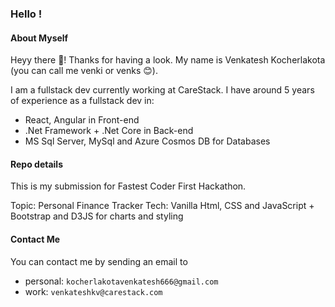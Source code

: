 ### Hello !
#### About Myself
Heyy there 👋! Thanks for having a look. My name is Venkatesh Kocherlakota (you can call me venki or venks 😊).

I am a fullstack dev currently working at CareStack. I have around 5 years of experience as a fullstack dev in:
- React, Angular in Front-end
- .Net Framework + .Net Core in Back-end
- MS Sql Server, MySql and Azure Cosmos DB for Databases

#### Repo details
This is my submission for Fastest Coder First Hackathon.

Topic: Personal Finance Tracker
Tech: Vanilla Html, CSS and JavaScript + Bootstrap and D3JS for charts and styling

#### Contact Me
You can contact me by sending an email to
- personal: `kocherlakotavenkatesh666@gmail.com`
- work: `venkateshkv@carestack.com`